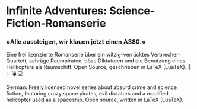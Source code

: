 # Infinite Adventures: Science-Fiction-Romanserie

### »Alle aussteigen, wir klauen jetzt einen A380.«

Eine frei lizenzierte Romanserie über ein witzig-verrücktes Verbrecher-Quartett, schräge Raumpiraten, böse Diktatoren und die Benutzung eines Helikopters als Raumschiff. Open Source, geschrieben in LaTeX (LuaTeX). 🍕 💡 💣 💻

German: Freely licensed novel series about absurd crime and science fiction, featuring crazy space pirates, evil dictators and a modified helicopter used as a spaceship. Open source, written in LaTeX (LuaTeX).
